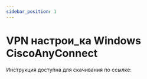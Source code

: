 ```yaml
---
sidebar_position: 1
---
```


# VPN настрои_ка Windows CiscoAnyConnect

Инструкция доступна для скачивания по ссылке:





